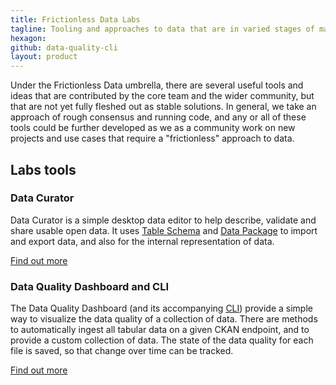 ```yaml
---
title: Frictionless Data Labs
tagline: Tooling and approaches to data that are in varied stages of maturity.
hexagon: 
github: data-quality-cli
layout: product
---
```

 
Under the Frictionless Data umbrella, there are several useful tools and ideas that are contributed by the core team and the wider community, but that are not yet fully fleshed out as stable solutions. In general, we take an approach of rough consensus and running code, and any or all of these tools could be further developed as we as a community work on new projects and use cases that require a "frictionless" approach to data.
 
## Labs tools
 
### Data Curator
 
Data Curator is a simple desktop data editor to help describe, validate and share usable open data. It uses [Table Schema](https://frictionlessdata.io/table-schema) and [Data Package](https://frictionlessdata.io/data-package) to import and export data, and also for the internal representation of data.
 
[Find out more](https://github.com/ODIQueensland/data-curator)
 
### Data Quality Dashboard and CLI
 
The Data Quality Dashboard (and its accompanying [CLI](https://github.com/frictionlessdata/data-quality-cli)) provide a simple way to visualize the data quality of a collection of data. There are methods to automatically ingest all tabular data on a given CKAN endpoint, and to provide a custom collection of data. The state of the data quality for each file is saved, so that change over time can be tracked.
 
[Find out more](https://github.com/frictionlessdata/data-quality-dashboard)
